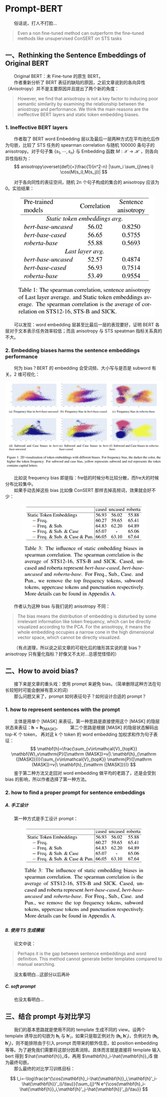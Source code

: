 # Prompt-BERT
&emsp;&emsp;俗话说，打人不打脸...

> Even a non fine-tuned method can outperform the fine-tuned methods like unsupervised ConSERT on STS tasks  

## 一、Rethinking the Sentence Embeddings of Original BERT
&emsp;&emsp;Original BERT：未 Fine-tune 的原生 BERT。  
&emsp;&emsp;作者重新分析了 BERT 表征的缺陷的原因，之前文章说到的各向异性（Anisotropy）并不是主要原因并且提出了两个新的角度：
> However, we find that anisotropy is not a key factor to inducing poor semantic similarity by examining the relationship between the aniostropy and performance. We think the main reasons are the ineffective BERT layers and static token embedding biases.

### 1. Ineffective BERT layers
&emsp;&emsp;作者取了 BERT word Embedding 层以及最后一层两种方式在平均池化后作为句嵌，比较了 STS 任务的 spearman correlation 与随机 100000 条句子的 anisotropy。对于句子集 $\{s_1,\cdots,s_n\}$ 与 Embedding 函数 $M:\mathcal{X}\rightarrow \mathcal{H}$ ，则各向异性指标为：
$$
anisotropy\overset{def}{=}\frac{1}{n^2-n} |\sum_i \sum_{j\neq i} \cos(M(s_i),M(s_j))|
$$

&emsp;&emsp;对于各向同性的表征空间，随机 2n 个句子构成的集合的 anisotropy 应该为 0。实验结果：  

<center><img src="1.png"  style="zoom:100%;" width="90%"/></center>

&emsp;&emsp;可以发现：word embedding 层甚至比最后一层的表现要好，证明 BERT 各层对于文本表示任务效率较低；而且 anisotropy 与 STS speatman 指标关系真的不大。

### 2. Embedding biases harms the sentence embeddings performance
&emsp;&emsp;何为 bias？BERT 的 embedding 会受词频、大小写与是否是 subword 有关。2 维可视化：

<center><img src="2.png"  style="zoom:100%;" width="110%"/></center>

&emsp;&emsp;比如说 frequency bias 即是指：fre低的时候分布比较分散，而fre大的时候分布比较集中。  
&emsp;&emsp;如果手动去掉这些 bias 比如像 ConSERT 那样去掉高频词，效果就会好不少：  

<center><img src="3.png"  style="zoom:100%;" width="80%"/></center>

&emsp;&emsp;作者认为这种 bias 与我们说的 anisotropy 不同：  

> The bias means the distribution of embedding is disturbed by some irrelevant information like token frequency, which can be directly visualized according to the PCA. For the anisotropy, it means the whole embedding occupies a narrow cone in the high dimensional vector space, which cannot be directly visualized.

&emsp;&emsp;（有点道理，所以说之前文章的可视化后的锥形其实说的是 bias？anisotropy  只有量化指标？好像又不太对...总感觉怪怪的）  

## 二、How to avoid bias?
&emsp;&emsp;接下来是文章的重头戏：使用 prompt 来避免 bias。（简单删除这种方法在句长较短时可能会删掉有意义的词）  
&emsp;&emsp;那么问题又来了，prompt 如何表征句子？如何设计合适的 prompt？

### 1. how to represent sentences with the prompt
&emsp;&emsp;主体是用单个 [MASK] 来表征。第一种思路是直接使用这个 [MASK] 的隐层状态来表征：$\mathbf{h}=\mathbf{h}_{[\mathrm{MASK}]}$。
&emsp;&emsp;第二个思路是根据 [MASK] 的隐层状态解码出 top-K 个 token， 再对这 k 个 token 的 word embedding 加权求和作为句子表征：
$$
\mathbf{h}=\frac{\sum_{v\in\mathcal{V}_{topK}} \mathbf{W}_v\mathrm{P}([\mathrm {MASK]}=v|\ \mathbf{h}_{\mathrm {[MASK]}})}{\sum_{v\in\mathcal{V}_{topK}} \mathrm{P}([\mathrm {MASK]}=v|\ \mathbf{h}_{\mathrm {[MASK]}})}
$$
&emsp;&emsp;鉴于第二种方法又走回对 word embedding 做平均的老路了，还是会受到 bias 的影响，所以作者选择了第一种方法。

### 2. how to find a proper prompt for sentence embeddings
##### A. 手工设计
&emsp;&emsp;第一种方式是手工设计 prompt：
<center><img src="3.png"  style="zoom:100%;" width="80%"/></center>

##### B. 使用 T5 生成模板
&emsp;&emsp;论文中说：
> Perhaps it is the gap between sentence embeddings and word definition. This method cannot generate better templates compared to manual searching.

&emsp;&emsp;没太看明白...这部分以后再补

##### C. soft prompt
&emsp;&emsp;也没太看明白...


## 三、结合 prompt 与对比学习
&emsp;&emsp;我们的基本思路就是使用不同的 template 生成不同的 view。设两个 template 诱导出的句嵌为 $\mathbf{h}_i$ 与 $\mathbf{h}'_i$，如果只是取正例对为 $(\mathbf{h}_i,\mathbf{h}'_i)$，负例对为 $(\mathbf{h}_i,\mathbf{h}'_j)$，则不能排除由于引入 prompt 而带来的额外信息，如 position embedding 等等。为了避免我们需要将这部分因素消除。具体而言就是直接将 template 输入 bert 得到 $\hat{\mathbf{h}}_i$，再用 $\mathbf{h}_i-\hat{\mathbf{h}}_i$ 做为最终句嵌。  
&emsp;&emsp;那么最终的对比学习训练目标：

$$
l_i=-\log\frac{e^{\cos(\mathbf{h}_i-\hat{\mathbf{h}}_i,\mathbf{h}'_i-\hat{\mathbf{h}}'_i)/\tau}}{\sum_{j}^N e^{\cos(\mathbf{h}_i-\hat{\mathbf{h}}_i,\mathbf{h}'_j-\hat{\mathbf{h}}'_j)/\tau}} 
$$
